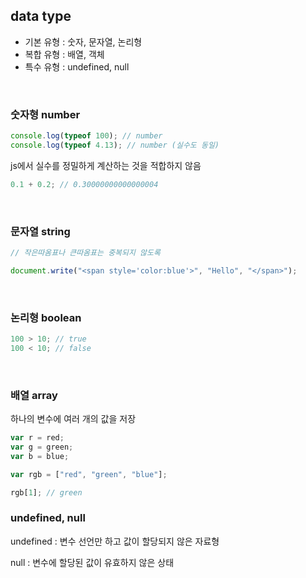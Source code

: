 ## data type

- 기본 유형 : 숫자, 문자열, 논리형
- 복합 유형 : 배열, 객체
- 특수 유형 : undefined, null

<br>

### 숫자형 number

```js
console.log(typeof 100); // number
console.log(typeof 4.13); // number (실수도 동일)
```

js에서 실수를 정밀하게 계산하는 것을 적합하지 않음<br>

```js
0.1 + 0.2; // 0.30000000000000004
```

<br>

### 문자열 string

```js
// 작은따옴표나 큰따옴표는 중복되지 않도록

document.write("<span style='color:blue'>", "Hello", "</span>");
```

<br>

### 논리형 boolean

```js
100 > 10; // true
100 < 10; // false
```

<br>

### 배열 array

하나의 변수에 여러 개의 값을 저장

```js
var r = red;
var g = green;
var b = blue;
```

```js
var rgb = ["red", "green", "blue"];
```

```js
rgb[1]; // green
```

### undefined, null

undefined : 변수 선언만 하고 값이 할당되지 않은 자료형

null : 변수에 할당된 값이 유효하지 않은 상태

